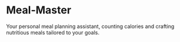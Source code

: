 # Meal-Master
Your personal meal planning assistant, counting calories and crafting nutritious meals tailored to your goals.
